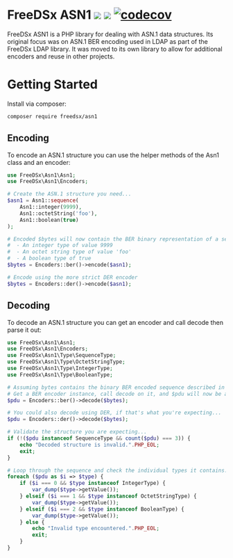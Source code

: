 # FreeDSx ASN1 ![](https://github.com/FreeDSx/ASN1/workflows/Analysis/badge.svg) ![](https://github.com/FreeDSx/ASN1/workflows/Build/badge.svg) [![codecov](https://codecov.io/gh/FreeDSx/ASN1/branch/master/graph/badge.svg)](https://codecov.io/gh/FreeDSx/ASN1)
FreeDSx ASN1 is a PHP library for dealing with ASN.1 data structures. Its original focus was on ASN.1 BER encoding used in
LDAP as part of the FreeDSx LDAP library. It was moved to its own library to allow for additional encoders and reuse in
other projects.

# Getting Started

Install via composer:

```bash
composer require freedsx/asn1
```

## Encoding

To encode an ASN.1 structure you can use the helper methods of the Asn1 class and an encoder:

```php
use FreeDSx\Asn1\Asn1;
use FreeDSx\Asn1\Encoders;

# Create the ASN.1 structure you need...
$asn1 = Asn1::sequence(
    Asn1::integer(9999),
    Asn1::octetString('foo'),
    Asn1::boolean(true)
);

# Encoded $bytes will now contain the BER binary representation of a sequence containing:
#  - An integer type of value 9999
#  - An octet string type of value 'foo'
#  - A boolean type of true
$bytes = Encoders::ber()->encode($asn1);

# Encode using the more strict DER encoder
$bytes = Encoders::der()->encode($asn1);
```

## Decoding

To decode an ASN.1 structure you can get an encoder and call decode then parse it out:

```php
use FreeDSx\Asn1\Asn1;
use FreeDSx\Asn1\Encoders;
use FreeDSx\Asn1\Type\SequenceType;
use FreeDSx\Asn1\Type\OctetStringType;
use FreeDSx\Asn1\Type\IntegerType;
use FreeDSx\Asn1\Type\BooleanType;

# Assuming bytes contains the binary BER encoded sequence described in the encoding section
# Get a BER encoder instance, call decode on it, and $pdu will now be a sequence object.
$pdu = Encoders::ber()->decode($bytes);

# You could also decode using DER, if that's what you're expecting...
$pdu = Encoders::der()->decode($bytes);

# Validate the structure you are expecting...
if (!($pdu instanceof SequenceType && count($pdu) === 3)) {
    echo "Decoded structure is invalid.".PHP_EOL;
    exit;
}

# Loop through the sequence and check the individual types it contains...
foreach ($pdu as $i => $type) {
    if ($i === 0 && $type instanceof IntegerType) {
        var_dump($type->getValue());
    } elseif ($i === 1 && $type instanceof OctetStringType) {
        var_dump($type->getValue());
    } elseif ($i === 2 && $type instanceof BooleanType) {
        var_dump($type->getValue());
    } else {
        echo "Invalid type encountered.".PHP_EOL;
        exit;
    }
}
```
